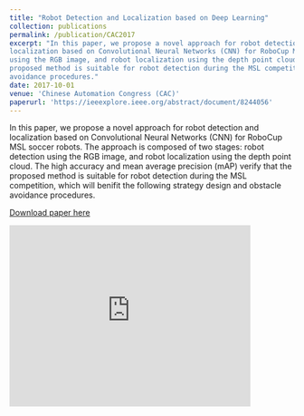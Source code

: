 ```yaml
---
title: "Robot Detection and Localization based on Deep Learning"
collection: publications
permalink: /publication/CAC2017
excerpt: "In this paper, we propose a novel approach for robot detection and 
localization based on Convolutional Neural Networks (CNN) for RoboCup MSL soccer robots. The approach is composed of two stages: robot detection 
using the RGB image, and robot localization using the depth point cloud. The high accuracy and mean average precision (mAP) verify that the 
proposed method is suitable for robot detection during the MSL competition, which will benifit the following strategy design and obstacle 
avoidance procedures."
date: 2017-10-01
venue: 'Chinese Automation Congress (CAC)'
paperurl: 'https://ieeexplore.ieee.org/abstract/document/8244056'
---
```

In this paper, we propose a novel approach for robot detection and 
localization based on Convolutional Neural Networks (CNN) for RoboCup MSL soccer robots. The approach is composed of two stages: robot detection 
using the RGB image, and robot localization using the depth point cloud. The high accuracy and mean average precision (mAP) verify that the 
proposed method is suitable for robot detection during the MSL competition, which will benifit the following strategy design and obstacle 
avoidance procedures.

[Download paper here](https://ieeexplore.ieee.org/abstract/document/8244056)

 <iframe
    width="426"
    height="320"
    src="https://www.youtube.com/embed/DeSEqtCqU24" 
    frameborder="0"
    allow="autoplay; encrypted-media"
    allowfullscreen>
</iframe>




